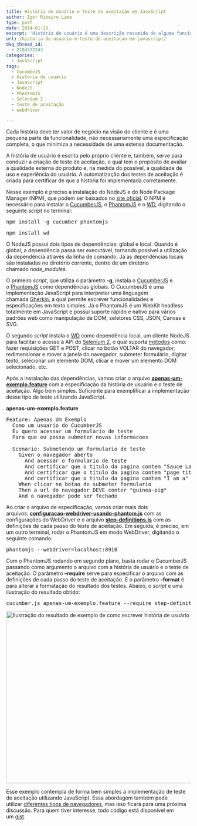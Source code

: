 ```yaml
---
title: História de usuário e teste de aceitação em JavaScript
author: Igor Ribeiro Lima
type: post
date: 2014-01-22
excerpt: 'História de usuário é uma descrição resumida de alguma funcionalidade do sistema sob o ponto de vista do usuário. '
url: /historia-de-usuario-e-teste-de-aceitacao-em-javascript/
dsq_thread_id:
  - 2104572243
categories:
  - JavaScript
tags:
  - CucumbeJS
  - história de usuário
  - JavaScript
  - NodeJS
  - PhantomJS
  - Selenium 2
  - teste de aceitação
  - webdriver

---
```

Cada história deve ter valor de negócio na visão do cliente e é uma pequena parte da funcionalidade, não necessariamente uma especificação completa, o que minimiza a necessidade de uma extensa documentação.

A história de usuário é escrita pelo próprio cliente e, também, serve para conduzir a criação de teste de aceitação, o qual tem o propósito de avaliar a qualidade externa do produto e, na medida do possível, a qualidade de uso e experiência do usuário. A automatização dos testes de aceitação é criada para certificar de que a história foi implementada corretamente.

Nesse exemplo é preciso a instalação do NodeJS e do Node Package Manager (NPM), que podem ser baixados no [site oficial][1]. O NPM é necessário para instalar o [CucumberJS][2], o [PhantomJS][3] e o [WD][4], digitando o seguinte _script_ no terminal:

<pre class="lang-ssh">npm install -g cucumber phantomjs</pre>

<pre class="lang-ssh">npm install wd</pre>

O NodeJS possui dois tipos de dependências: global e local. Quando é global, a dependência passa ser executável, tornando possível a utilização da dependência através da linha de comando. Já as dependências locais são instaladas no diretório corrente, dentro de um diretório chamado _node_modules_.

O primeiro _script_, que utiliza o parâmetro **-g**, instala o [CucumberJS][2] e o [PhantomJS][3] como dependências globais. O CucumberJS é uma implementação JavaScript para interpretar uma linguagem chamada [Gherkin][5], a qual permite escrever funcionalidades e especificações em texto simples. Já o PhantomJS é um WebKit headless totalmente em JavaScript e possui suporte rápido e nativo para vários padrões web como manipulação de DOM, seletores CSS, JSON, Canvas e SVG.

O segundo _script_ instala o [WD][4] como dependência local, um cliente NodeJS para facilitar o acesso à API do [Selenium 2][6], o qual suporta [métodos][7] como: fazer requisições GET e POST, clicar no botão VOLTAR do navegador, redimensionar e mover a janela do navegador, submeter formulário, digitar texto, selecionar um elemento DOM, clicar e mover um elemento DOM selecionado, etc.

Após a instalação das dependências, vamos criar o arquivo [**apenas-um-exemplo.feature**][8] com a especificação da história de usuário e o teste de aceitação. Algo bem simples. Suficiente para exemplificar a implementação desse tipo de teste utilizando JavaScript.

**apenas-um-exemplo.feature**

<pre class="lang-js">Feature: Apenas Um Exemplo
  Como um usuario do CucumberJS
  Eu quero acessar um formulario de teste
  Para que eu possa submeter novas informacoes

  Scenario: Submetendo um formulario de teste
    Given o navegador aberto
      And acessar o formulario de teste
      And certificar que o titulo da pagina contem "Sauce Labs"
      And certificar que o titulo da pagina contem "page title"
      And certificar que o titulo da pagina contem "I am a"
    When clicar no botao de submeter formulario
    Then a url do navegador DEVE conter "guinea-pig"
    And o navegador pode ser fechado</pre>

Ao criar o arquivo de especificação, vamos criar mais dois arquivos: [**configuracao-webdriver-usando-phantom.js**][9] com as configurações do WebDriver e o arquivo [**step-definitions.js**][10] com as definições de cada passo do teste de aceitação. Em seguida, é preciso, em um outro terminal, rodar o PhantomJS em modo WebDriver, digitando o seguinte comando:

<pre class="lang-ssh">phantomjs --webdriver=localhost:8910</pre>

Com o PhantomJS rodando em segundo plano, basta rodar o CucumberJS passando como argumento o arquivo com a história de usuário e o teste de aceitação. O parâmetro **&#8211;require** serve para especificar o arquivo com as definições de cada passo do teste de aceitação. E o parâmetro **&#8211;format** é para alterar a formatação do resultado dos testes. Abaixo, o _script_ e uma ilustração do resultado obtido:

<pre class="lang-ssh">cucumber.js apenas-um-exemplo.feature --require step-definitions.js --format pretty</pre>

<img alt="Ilustração do resultado de exemplo de como escrever história de usuário e teste de aceitação com JavaScript" src="http://i1368.photobucket.com/albums/ag182/igorribeirolima/resultado-obtido_zps867ddb6d.png" width="1020" height="468" />

Esse exemplo contempla de forma bem simples a implementação de teste de aceitação utilizando JavaScript. Essa abordagem também pode utilizar [diferentes tipos de navegadores][11], mas isso ficará para uma próxima discussão. Para quem tiver interesse, todo código está disponível em um [gist][12].

 [1]: http://nodejs.org/download/
 [2]: https://github.com/cucumber/cucumber-js
 [3]: http://phantomjs.org/
 [4]: https://github.com/admc/wd
 [5]: https://github.com/cucumber/gherkin
 [6]: http://tableless.com.br/introducao-ao-selenium-2/
 [7]: https://github.com/admc/wd/blob/master/doc/api.md
 [8]: https://gist.github.com/igorlima/8024944#file-apenas-um-exemplo-feature
 [9]: https://gist.github.com/igorlima/8024944#file-configuracao-webdriver-usando-phantom-js
 [10]: https://gist.github.com/igorlima/8024944#file-step-definitions-js
 [11]: http://tableless.com.br/introducao-de-como-executar-testes-unitarios-em-diferentes-tipos-de-navegadores/
 [12]: https://gist.github.com/igorlima/8024944 "Gist - Exemplo de como escrever história de usuário e teste de aceitação com JavaScript"